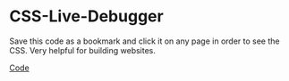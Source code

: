 # CSS-Live-Debugger
Save this code as a bookmark and click it on any page in order to see the CSS. Very helpful for building websites.

[Code](https://github.com/Injected420/CSS-Live-Debugger/blob/base_branch/code)

